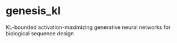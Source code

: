 # genesis_kl
KL-bounded activation-maximizing generative neural networks for biological sequence design
